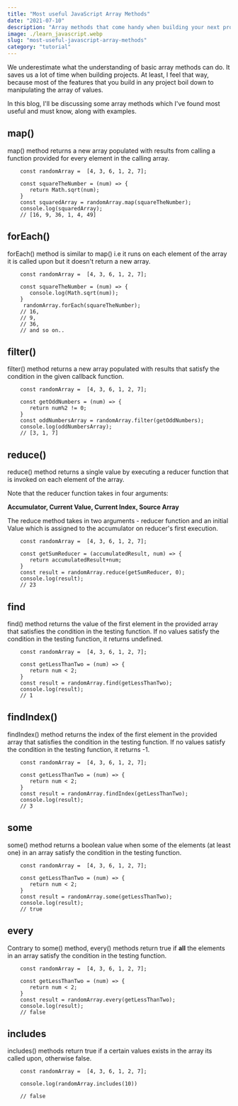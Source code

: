 ```yaml
---
title: "Most useful JavaScript Array Methods"
date: "2021-07-10"
description: "Array methods that come handy when building your next project these methonds are very helpfull if you work with array and want to solve some good problems"
image: ./learn_javascript.webp
slug: "most-useful-javascript-array-methods"
category: "tutorial"
---
```


We underestimate what the understanding of basic array methods can do. It saves us a lot of time when building projects. At least, I feel that way, because most of the features that you build in any project boil down to manipulating the array of values.

In this blog, I'll be discussing some array methods which I've found most useful and must know, along with examples.

## **map()**

map() method returns a new array populated with results from calling a function provided for every element in the calling array.

```
    const randomArray =  [4, 3, 6, 1, 2, 7];

    const squareTheNumber = (num) => {
       return Math.sqrt(num);
    }
    const squaredArray = randomArray.map(squareTheNumber);
    console.log(squaredArray);
    // [16, 9, 36, 1, 4, 49]
```

## **forEach()**

forEach() method is similar to map() i.e it runs on each element of the array it is called upon but it doesn't return a new array.

```
    const randomArray =  [4, 3, 6, 1, 2, 7];

    const squareTheNumber = (num) => {
       console.log(Math.sqrt(num));
    }
     randomArray.forEach(squareTheNumber);
    // 16,
    // 9,
    // 36,
    // and so on..
```

## **filter()**

filter() method returns a new array populated with results that satisfy the condition in the given callback function.

```
    const randomArray =  [4, 3, 6, 1, 2, 7];

    const getOddNumbers = (num) => {
       return num%2 != 0;
    }
    const oddNumbersArray = randomArray.filter(getOddNumbers);
    console.log(oddNumbersArray);
    // [3, 1, 7]

```

## **reduce()**

reduce() method returns a single value by executing a reducer function that is invoked on each element of the array.

Note that the reducer function takes in four arguments:

**Accumulator, Current Value, Current Index, Source Array**

The reduce method takes in two arguments - reducer function and an initial Value which is assigned to the accumulator on reducer's first execution.

```
    const randomArray =  [4, 3, 6, 1, 2, 7];

    const getSumReducer = (accumulatedResult, num) => {
       return accumulatedResult+num;
    }
    const result = randomArray.reduce(getSumReducer, 0);
    console.log(result);
    // 23
```

## **find**

find() method returns the value of the first element in the provided array that satisfies the condition in the testing function. If no values satisfy the condition in the testing function, it returns undefined.

```
    const randomArray =  [4, 3, 6, 1, 2, 7];

    const getLessThanTwo = (num) => {
       return num < 2;
    }
    const result = randomArray.find(getLessThanTwo);
    console.log(result);
    // 1
```

## **findIndex()**

findIndex() method returns the index of the first element in the provided array that satisfies the condition in the testing function. If no values satisfy the condition in the testing function, it returns -1.

```
    const randomArray =  [4, 3, 6, 1, 2, 7];

    const getLessThanTwo = (num) => {
       return num < 2;
    }
    const result = randomArray.findIndex(getLessThanTwo);
    console.log(result);
    // 3
```

## **some**

some() method returns a boolean value when some of the elements (at least one) in an array satisfy the condition in the testing function.

```
    const randomArray =  [4, 3, 6, 1, 2, 7];

    const getLessThanTwo = (num) => {
       return num < 2;
    }
    const result = randomArray.some(getLessThanTwo);
    console.log(result);
    // true

```

## **every**

Contrary to some() method, every() methods return true if **all** the elements in an array satisfy the condition in the testing function.

```
    const randomArray =  [4, 3, 6, 1, 2, 7];

    const getLessThanTwo = (num) => {
       return num < 2;
    }
    const result = randomArray.every(getLessThanTwo);
    console.log(result);
    // false
```

## **includes**

includes() methods return true if a certain values exists in the array its called upon, otherwise false.

```
    const randomArray =  [4, 3, 6, 1, 2, 7];

    console.log(randomArray.includes(10))

    // false
```
